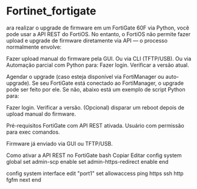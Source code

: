 # Fortinet_fortigate
ara realizar o upgrade de firmware em um FortiGate 60F via Python, você pode usar a API REST do FortiOS. No entanto, o FortiOS não permite fazer upload e upgrade de firmware diretamente via API — o processo normalmente envolve:

Fazer upload manual do firmware pela GUI.
Ou via CLI (TFTP/USB).
Ou via Automação parcial com Python para:
Fazer login.
Verificar a versão atual.

Agendar o upgrade (caso esteja disponível via FortiManager ou auto-upgrade).
Se seu FortiGate está conectado ao FortiManager, o upgrade pode ser feito por ele. Se não, abaixo está um exemplo de script Python para:

Fazer login.
Verificar a versão.
(Opcional) disparar um reboot depois de upload manual do firmware.

Pré-requisitos
FortiGate com API REST ativada.
Usuário com permissão para exec comandos.

Firmware já enviado via GUI ou TFTP/USB.


Como ativar a API REST no FortiGate
bash
Copiar
Editar
config system global
    set admin-scp enable
    set admin-https-redirect enable
end

config system interface
    edit "port1"
        set allowaccess ping https ssh http fgfm
    next
end
